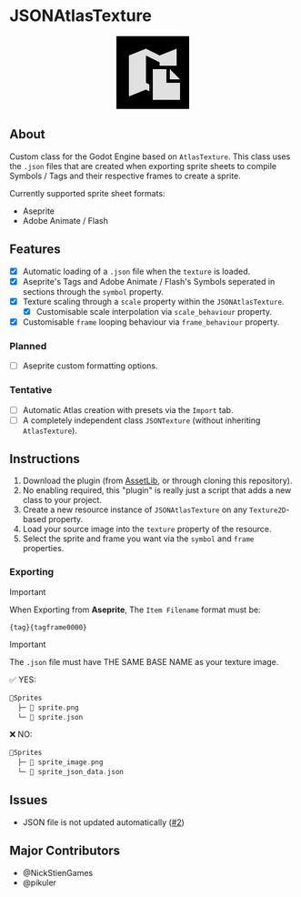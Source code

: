# JSONAtlasTexture

<p align="center">
	<img src="icon.png" alt="AtlasTexture JSON Icon">
</p>

## About

Custom class for the Godot Engine based on `AtlasTexture`.
This class uses the `.json` files that are created when exporting sprite sheets to compile Symbols / Tags and their respective frames to create a sprite.

Currently supported sprite sheet formats:
- Aseprite
- Adobe Animate / Flash

## Features

- [x] Automatic loading of a `.json` file when the `texture` is loaded.
- [x] Aseprite's Tags and Adobe Animate / Flash's Symbols seperated in sections through the `symbol` property.
- [x] Texture scaling through a `scale` property within the `JSONAtlasTexture`.
  - [x] Customisable scale interpolation via `scale_behaviour` property.
- [x] Customisable `frame` looping behaviour via `frame_behaviour` property.

### Planned

- [ ] Aseprite custom formatting options.

### Tentative

- [ ] Automatic Atlas creation with presets via the `Import` tab.
- [ ] A completely independent class `JSONTexture` (without inheriting `AtlasTexture`).

## Instructions

1. Download the plugin (from [AssetLib](https://godotengine.org/asset-library/asset/4058), or through cloning this repository).
2. No enabling required, this "plugin" is really just a script that adds a new class to your project.
3. Create a new resource instance of `JSONAtlasTexture` on any `Texture2D`-based property.
4. Load your source image into the `texture` property of the resource.
5. Select the sprite and frame you want via the `symbol` and `frame` properties.

### Exporting

> [!IMPORTANT]
> When Exporting from __Aseprite__,
>The `Item Filename` format must be:
>```
> {tag}{tagframe0000}
>```

> [!IMPORTANT]
> The `.json` file must have THE SAME BASE NAME as your texture image.
>
> ✅ YES:
> ```go
> 📁Sprites
>   ├─ 🎨 sprite.png
>   └─ 📃 sprite.json
> ```
> ❌ NO:
> ```go
> 📁Sprites
>   ├─ 🎨 sprite_image.png
>   └─ 📃 sprite_json_data.json
> ```

## Issues

- JSON file is not updated automatically ([#2](https://github.com/NickSteinGames/json-atlas/issues/2#issue-3105885503))

## Major Contributors

- @NickStienGames
- @pikuler
